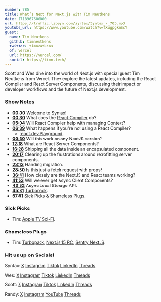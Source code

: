 ```yaml
---
number: 785
title: What’s Next for Next.js with Tim Neutkens
date: 1718967600000
url: https://traffic.libsyn.com/syntax/Syntax_-_785.mp3
youtube_url: https://www.youtube.com/watch?v=fXugpgknScY
guest:
  name: Tim Neutkens
  github: timneutkens
  twitter: timneutkens
  of: Vercel
  url: https://vercel.com/
  social: https://timn.tech/
---
```


Scott and Wes dive into the world of Next.js with special guest Tim Neutkens from Vercel. They explore the latest updates, including the React Compiler and React Server Components, discussing their impact on developer workflows and the future of Next.js development.

### Show Notes

* **[00:00](#t=00:00)** Welcome to Syntax!
* **[00:30](#t=00:30)** What does the [React Compiler](https://rc.nextjs.org/docs/app/api-reference/next-config-js/reactCompiler) do?
* **[05:04](#t=05:04)** Will React Compiler help with managing Context?
* **[06:39](#t=06:39)** What happens if you're not using a React Compiler?
  * [react.dev Playground](https://playground.react.dev/).
* **[09:30](#t=09:30)** Will this work on any NextJS version?
* **[12:18](#t=12:18)** What are React Server Components?
* **[16:28](#t=16:28)** Shipping all the data inside an encapsulated component.
* **[20:17](#t=20:17)** Clearing up the frustrations around retrofitting server components.
* **[23:13](#t=23:13)** Handing migration.
* **[28:30](#t=28:30)** Is this just a fetch request with props?
* **[36:41](#t=36:41)** How closely are the NextJS and React teams working?
* **[41:53](#t=41:53)** Will we ever get Async Client Components?
* **[43:52](#t=43:52)** Async Local Storage API.
* **[45:31](#t=45:31)** [Turbopack](https://nextjs.org/docs/architecture/turbopack).
* **[57:51](#t=57:51)** Sick Picks & Shameless Plugs.

### Sick Picks

- Tim: [Apple TV Sci-Fi](https://tv.apple.com/us/room/apple-tv-sci-fi/edt.item.650b3154-accd-4b87-9f89-6bde117cee31).

### Shameless Plugs

- Tim: [Turbopack](https://nextjs.org/docs/architecture/turbopack), [Next.js 15 RC](https://nextjs.org/blog/next-15-rc), [Sentry NextJS](https://docs.sentry.io/platforms/javascript/guides/nextjs/).

### Hit us up on Socials!

Syntax: [X](https://twitter.com/syntaxfm) [Instagram](https://www.instagram.com/syntax_fm/) [Tiktok](https://www.tiktok.com/@syntaxfm) [LinkedIn](https://www.linkedin.com/company/96077407/admin/feed/posts/) [Threads](https://www.threads.net/@syntax_fm)

Wes: [X](https://twitter.com/wesbos) [Instagram](https://www.instagram.com/wesbos/) [Tiktok](https://www.tiktok.com/@wesbos) [LinkedIn](https://www.linkedin.com/in/wesbos/) [Threads](https://www.threads.net/@wesbos)

Scott: [X](https://twitter.com/stolinski) [Instagram](https://www.instagram.com/stolinski/) [Tiktok](https://www.tiktok.com/@stolinski) [LinkedIn](https://www.linkedin.com/in/stolinski/) [Threads](https://www.threads.net/@stolinski)

Randy: [X](https://twitter.com/randyrektor) [Instagram](https://www.instagram.com/randyrektor/) [YouTube](https://www.youtube.com/@randyrektor) [Threads](https://www.threads.net/@randyrektor)
